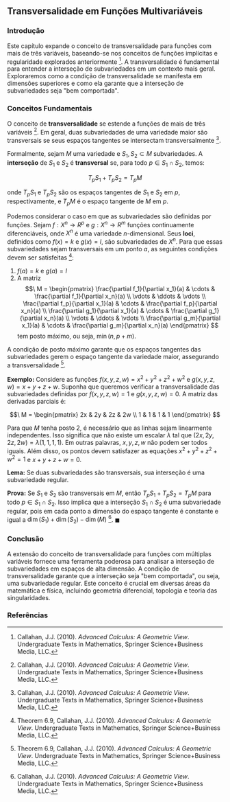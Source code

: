 ## Transversalidade em Funções Multivariáveis

### Introdução
Este capítulo expande o conceito de transversalidade para funções com mais de três variáveis, baseando-se nos conceitos de funções implícitas e regularidade explorados anteriormente [^1]. A transversalidade é fundamental para entender a interseção de subvariedades em um contexto mais geral. Exploraremos como a condição de transversalidade se manifesta em dimensões superiores e como ela garante que a interseção de subvariedades seja "bem comportada".

### Conceitos Fundamentais
O conceito de **transversalidade** se estende a funções de mais de três variáveis [^1]. Em geral, duas subvariedades de uma variedade maior são transversais se seus espaços tangentes se intersectam transversalmente [^1].

Formalmente, sejam $M$ uma variedade e $S_1, S_2 \subset M$ subvariedades. A **interseção** de $S_1$ e $S_2$ é **transversal** se, para todo $p \in S_1 \cap S_2$, temos:

$$T_pS_1 + T_pS_2 = T_pM$$

onde $T_pS_1$ e $T_pS_2$ são os espaços tangentes de $S_1$ e $S_2$ em $p$, respectivamente, e $T_pM$ é o espaço tangente de $M$ em $p$.

Podemos considerar o caso em que as subvariedades são definidas por funções. Sejam $f: X^n \rightarrow R^p$ e $g: X^n \rightarrow R^m$ funções continuamente diferenciáveis, onde $X^n$ é uma variedade $n$-dimensional. Seus **loci**, definidos como $f(x) = k$ e $g(x) = l$, são subvariedades de $X^n$. Para que essas subvariedades sejam transversais em um ponto $a$, as seguintes condições devem ser satisfeitas [^2]:

1.  $f(a) = k$ e $g(a) = l$
2.  A matriz
    $$\
    M = \begin{pmatrix}
    \frac{\partial f_1}{\partial x_1}(a) & \cdots & \frac{\partial f_1}{\partial x_n}(a) \\
    \vdots & \ddots & \vdots \\
    \frac{\partial f_p}{\partial x_1}(a) & \cdots & \frac{\partial f_p}{\partial x_n}(a) \\
    \frac{\partial g_1}{\partial x_1}(a) & \cdots & \frac{\partial g_1}{\partial x_n}(a) \\
    \vdots & \ddots & \vdots \\
    \frac{\partial g_m}{\partial x_1}(a) & \cdots & \frac{\partial g_m}{\partial x_n}(a)
    \end{pmatrix}
    $$
    tem posto máximo, ou seja, $\min(n, p+m)$.

A condição de posto máximo garante que os espaços tangentes das subvariedades gerem o espaço tangente da variedade maior, assegurando a transversalidade [^2].

**Exemplo:**
Considere as funções $f(x,y,z,w) = x^2 + y^2 + z^2 + w^2$ e $g(x,y,z,w) = x + y + z + w$. Suponha que queremos verificar a transversalidade das subvariedades definidas por $f(x,y,z,w) = 1$ e $g(x,y,z,w) = 0$. A matriz das derivadas parciais é:

$$\
M = \begin{pmatrix}
2x & 2y & 2z & 2w \\
1 & 1 & 1 & 1
\end{pmatrix}
$$

Para que $M$ tenha posto 2, é necessário que as linhas sejam linearmente independentes. Isso significa que não existe um escalar $\lambda$ tal que $(2x, 2y, 2z, 2w) = \lambda(1, 1, 1, 1)$. Em outras palavras, $x, y, z, w$ não podem ser todos iguais. Além disso, os pontos devem satisfazer as equações $x^2 + y^2 + z^2 + w^2 = 1$ e $x + y + z + w = 0$.

**Lema:**
Se duas subvariedades são transversais, sua interseção é uma subvariedade regular.

**Prova:**
Se $S_1$ e $S_2$ são transversais em $M$, então $T_pS_1 + T_pS_2 = T_pM$ para todo $p \in S_1 \cap S_2$. Isso implica que a interseção $S_1 \cap S_2$ é uma subvariedade regular, pois em cada ponto a dimensão do espaço tangente é constante e igual a $\dim(S_1) + \dim(S_2) - \dim(M)$ [^1]. $\blacksquare$

### Conclusão
A extensão do conceito de transversalidade para funções com múltiplas variáveis fornece uma ferramenta poderosa para analisar a interseção de subvariedades em espaços de alta dimensão. A condição de transversalidade garante que a interseção seja "bem comportada", ou seja, uma subvariedade regular. Este conceito é crucial em diversas áreas da matemática e física, incluindo geometria diferencial, topologia e teoria das singularidades.

### Referências
[^1]: Callahan, J.J. (2010). *Advanced Calculus: A Geometric View*. Undergraduate Texts in Mathematics, Springer Science+Business Media, LLC.
[^2]: Theorem 6.9, Callahan, J.J. (2010). *Advanced Calculus: A Geometric View*. Undergraduate Texts in Mathematics, Springer Science+Business Media, LLC.
<!-- END -->